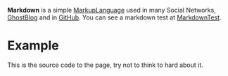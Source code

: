 **Markdown** is a simple [MarkupLanguage](?MarkupLanguage) used in many Social Networks, [GhostBlog](?GhostBlog) and in [GitHub](?GitHub). You can see a markdown test at [MarkdownTest](?MarkdownTest).

# Example
This is the source code to the page, try not to think to hard about it.

<pre class="lang-html" data-bind="page markdown"></pre>
